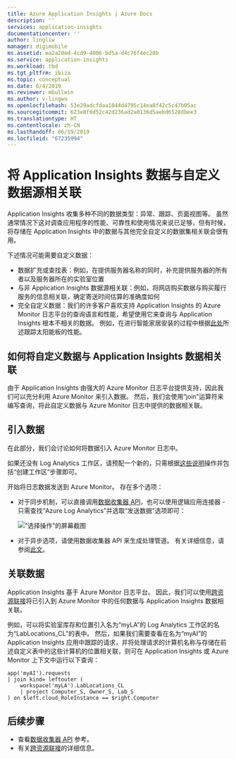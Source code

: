 ```yaml
---
title: Azure Application Insights | Azure Docs
description: ''
services: application-insights
documentationcenter: ''
author: lingliw
manager: digimobile
ms.assetid: ea2a28ed-4cd9-4006-bd5a-d4c76f4ec20b
ms.service: application-insights
ms.workload: tbd
ms.tgt_pltfrm: ibiza
ms.topic: conceptual
ms.date: 6/4/2019
ms.reviewer: mbullwin
ms.author: v-lingwu
ms.openlocfilehash: 53e29adcfdaa1044d4795c14ea8f42c5c47b05ac
ms.sourcegitcommit: 623e8f0d52c42d236ad2a0136d5aebd6528dbee3
ms.translationtype: HT
ms.contentlocale: zh-CN
ms.lasthandoff: 06/19/2019
ms.locfileid: "67235994"
---
```

# <a name="correlating-application-insights-data-with-custom-data-sources"></a>将 Application Insights 数据与自定义数据源相关联

Application Insights 收集多种不同的数据类型：异常、跟踪、页面视图等。 虽然通常情况下这对调查应用程序的性能、可靠性和使用情况来说已足够，但有时候，将存储在 Application Insights 中的数据与其他完全自定义的数据集相关联会很有用。

下述情况可能需要自定义数据：

- 数据扩充或查找表：例如，在提供服务器名称的同时，补充提供服务器的所有者以及服务器所在的实验室位置 
- 与非 Application Insights 数据源相关联：例如，将网店购买数据与购买履行服务的信息相关联，确定寄送时间估算的准确度如何 
- 完全自定义数据：我们的许多客户喜欢支持 Application Insights 的 Azure Monitor 日志平台的查询语言和性能，希望使用它来查询与 Application Insights 根本不相关的数据。 例如，在进行智能家居安装的过程中根据[此处]( https://blogs.catapultsystems.com/cfuller/archive/2017/10/04/using-log-analytics-and-a-special-guest-to-forecast-electricity-generation/)所述跟踪太阳能板的性能。

## <a name="how-to-correlate-custom-data-with-application-insights-data"></a>如何将自定义数据与 Application Insights 数据相关联 

由于 Application Insights 由强大的 Azure Monitor 日志平台提供支持，因此我们可以充分利用 Azure Monitor 来引入数据。 然后，我们会使用“join”运算符来编写查询，将此自定义数据与 Azure Monitor 日志中提供的数据相关联。 

## <a name="ingesting-data"></a>引入数据

在此部分，我们会讨论如何将数据引入 Azure Monitor 日志中。

如果还没有 Log Analytics 工作区，请预配一个新的，只需根据[这些说明](../learn/quick-collect-azurevm.md)操作并包括“创建工作区”步骤即可。

开始将日志数据发送到 Azure Monitor。 存在多个选项：

- 对于同步机制，可以直接调用[数据收集器 API](https://docs.microsoft.com/azure/log-analytics/log-analytics-data-collector-api)，也可以使用逻辑应用连接器 - 只需查找“Azure Log Analytics”并选取“发送数据”选项即可：

  ![“选择操作”的屏幕截图](./media/custom-data-correlation/01-logic-app-connector.png)  

- 对于异步选项，请使用数据收集器 API 来生成处理管道。 有关详细信息，请参阅[此文](https://docs.microsoft.com/azure/log-analytics/log-analytics-create-pipeline-datacollector-api)。

## <a name="correlating-data"></a>关联数据

Application Insights 基于 Azure Monitor 日志平台。 因此，我们可以使用[跨资源联接](https://docs.microsoft.com/azure/log-analytics/log-analytics-cross-workspace-search)将已引入到 Azure Monitor 中的任何数据与 Application Insights 数据相关联。

例如，可以将实验室库存和位置引入名为“myLA”的 Log Analytics 工作区的名为“LabLocations_CL”的表中。 然后，如果我们需要查看在名为“myAI”的 Application Insights 应用中跟踪的请求，并将处理请求的计算机名称与存储在前述自定义表中的这些计算机的位置相关联，则可在 Application Insights 或 Azure Monitor 上下文中运行以下查询：

```
app('myAI').requests
| join kind= leftouter (
    workspace('myLA').LabLocations_CL
    | project Computer_S, Owner_S, Lab_S
) on $left.cloud_RoleInstance == $right.Computer
```

## <a name="next-steps"></a>后续步骤

- 查看[数据收集器 API](https://docs.microsoft.com/azure/log-analytics/log-analytics-data-collector-api) 参考。
- 有关[跨资源联接](https://docs.microsoft.com/azure/log-analytics/log-analytics-cross-workspace-search)的详细信息。




